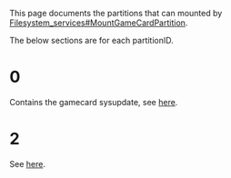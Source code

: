 This page documents the partitions that can mounted by
[Filesystem\_services\#MountGameCardPartition](Filesystem%20services#MountGameCardPartition.md##MountGameCardPartition "wikilink").

The below sections are for each partitionID.

# 0

Contains the gamecard sysupdate, see
[here](Gamecard%20Format.md "wikilink").

# 2

See [here](Gamecard%20Format.md "wikilink").
